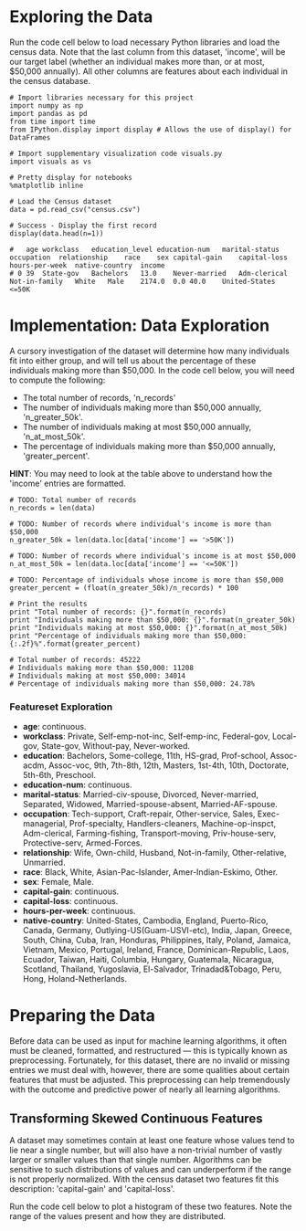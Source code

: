 # Exploring the Data
Run the code cell below to load necessary Python libraries and load the census data. Note that the last column from this dataset, 'income', will be our target label (whether an individual makes more than, or at most, $50,000 annually). All other columns are features about each individual in the census database.

```
# Import libraries necessary for this project
import numpy as np
import pandas as pd
from time import time
from IPython.display import display # Allows the use of display() for DataFrames

# Import supplementary visualization code visuals.py
import visuals as vs

# Pretty display for notebooks
%matplotlib inline

# Load the Census dataset
data = pd.read_csv("census.csv")

# Success - Display the first record
display(data.head(n=1))
```

```
# 	age	workclass	education_level	education-num	marital-status	occupation	relationship	race	sex	capital-gain	capital-loss	hours-per-week	native-country	income
# 0	39	State-gov	Bachelors	13.0	Never-married	Adm-clerical	Not-in-family	White	Male	2174.0	0.0	40.0	United-States	<=50K
```

# Implementation: Data Exploration

A cursory investigation of the dataset will determine how many individuals fit into either group, and will tell us about the percentage of these individuals making more than \$50,000. In the code cell below, you will need to compute the following:

- The total number of records, 'n_records'
- The number of individuals making more than \$50,000 annually, 'n_greater_50k'.
- The number of individuals making at most \$50,000 annually, 'n_at_most_50k'.
- The percentage of individuals making more than \$50,000 annually, 'greater_percent'.

**HINT**: You may need to look at the table above to understand how the 'income' entries are formatted.

```
# TODO: Total number of records
n_records = len(data)

# TODO: Number of records where individual's income is more than $50,000
n_greater_50k = len(data.loc[data['income'] == '>50K'])

# TODO: Number of records where individual's income is at most $50,000
n_at_most_50k = len(data.loc[data['income'] == '<=50K']) 

# TODO: Percentage of individuals whose income is more than $50,000
greater_percent = (float(n_greater_50k)/n_records) * 100

# Print the results
print "Total number of records: {}".format(n_records)
print "Individuals making more than $50,000: {}".format(n_greater_50k)
print "Individuals making at most $50,000: {}".format(n_at_most_50k)
print "Percentage of individuals making more than $50,000: {:.2f}%".format(greater_percent)
```
```
# Total number of records: 45222
# Individuals making more than $50,000: 11208
# Individuals making at most $50,000: 34014
# Percentage of individuals making more than $50,000: 24.78%
```

### Featureset Exploration

- **age**: continuous.
- **workclass**: Private, Self-emp-not-inc, Self-emp-inc, Federal-gov, Local-gov, State-gov, Without-pay, Never-worked.
- **education**: Bachelors, Some-college, 11th, HS-grad, Prof-school, Assoc-acdm, Assoc-voc, 9th, 7th-8th, 12th, Masters, 1st-4th, 10th, Doctorate, 5th-6th, Preschool.
- **education-num**: continuous.
- **marital-status**: Married-civ-spouse, Divorced, Never-married, Separated, Widowed, Married-spouse-absent, Married-AF-spouse.
- **occupation**: Tech-support, Craft-repair, Other-service, Sales, Exec-managerial, Prof-specialty, Handlers-cleaners, Machine-op-inspct, Adm-clerical, Farming-fishing, Transport-moving, Priv-house-serv, Protective-serv, Armed-Forces.
- **relationship**: Wife, Own-child, Husband, Not-in-family, Other-relative, Unmarried.
- **race**: Black, White, Asian-Pac-Islander, Amer-Indian-Eskimo, Other.
- **sex**: Female, Male.
- **capital-gain**: continuous.
- **capital-loss**: continuous.
- **hours-per-week**: continuous.
- **native-country**: United-States, Cambodia, England, Puerto-Rico, Canada, Germany, Outlying-US(Guam-USVI-etc), India, Japan, Greece, South, China, Cuba, Iran, Honduras, Philippines, Italy, Poland, Jamaica, Vietnam, Mexico, Portugal, Ireland, France, Dominican-Republic, Laos, Ecuador, Taiwan, Haiti, Columbia, Hungary, Guatemala, Nicaragua, Scotland, Thailand, Yugoslavia, El-Salvador, Trinadad&Tobago, Peru, Hong, Holand-Netherlands.

# Preparing the Data
Before data can be used as input for machine learning algorithms, it often must be cleaned, formatted, and restructured — this is typically known as preprocessing. Fortunately, for this dataset, there are no invalid or missing entries we must deal with, however, there are some qualities about certain features that must be adjusted. This preprocessing can help tremendously with the outcome and predictive power of nearly all learning algorithms.

## Transforming Skewed Continuous Features
A dataset may sometimes contain at least one feature whose values tend to lie near a single number, but will also have a non-trivial number of vastly larger or smaller values than that single number. Algorithms can be sensitive to such distributions of values and can underperform if the range is not properly normalized. With the census dataset two features fit this description: 'capital-gain' and  'capital-loss'.

Run the code cell below to plot a histogram of these two features. Note the range of the values present and how they are distributed.

